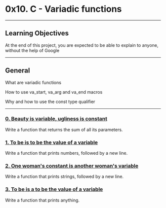 # **0x10. C - Variadic functions**
---

## **Learning Objectives**
At the end of this project, you are expected to be able to explain to anyone, without the help of Google

---

## **General**
What are variadic functions

How to use va_start, va_arg and va_end macros

Why and how to use the const type qualifier

---

### [**0. Beauty is variable, ugliness is constant**](0-sum_them_all.c)

Write a function that returns the sum of all its parameters.

### [**1. To be is to be the value of a variable**](1-print_numbers.c)

Write a function that prints numbers, followed by a new line.

### [**2. One woman's constant is another woman's variable**](2-print_strings.c)

Write a function that prints strings, followed by a new line.

### [**3. To be is a to be the value of a variable**](3-print_all.c)

Write a function that prints anything.
